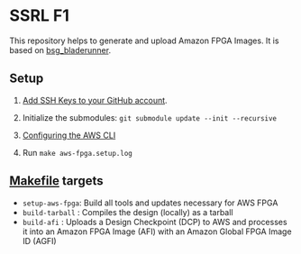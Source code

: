 # SSRL F1
This repository helps to generate and upload Amazon FPGA Images.
It is based on [bsg_bladerunner](https://github.com/bespoke-silicon-group/bsg_replicant/tree/master).

## Setup

1. [Add SSH Keys to your GitHub account](https://help.github.com/en/github/authenticating-to-github/adding-a-new-ssh-key-to-your-github-account). 

2. Initialize the submodules: `git submodule update --init --recursive`

3. [Configuring the AWS CLI](https://docs.aws.amazon.com/cli/latest/userguide/cli-chap-configure.html)

3. Run `make aws-fpga.setup.log`

## [Makefile](Makefile) targets
* `setup-aws-fpga`: Build all tools and updates necessary for AWS FPGA
* `build-tarball` : Compiles the design (locally) as a tarball
* `build-afi` : Uploads a Design Checkpoint (DCP) to AWS and processes it into
  an Amazon FPGA Image (AFI) with an Amazon Global FPGA Image ID (AGFI)
